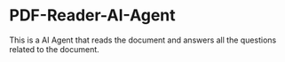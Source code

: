 # PDF-Reader-AI-Agent
This is a AI Agent that reads the document and answers all the questions related to the document.

